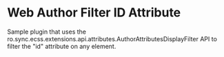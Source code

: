 Web Author Filter ID Attribute
=================================

Sample plugin that uses the ro.sync.ecss.extensions.api.attributes.AuthorAttributesDisplayFilter API to filter the "id" attribute on any element.
